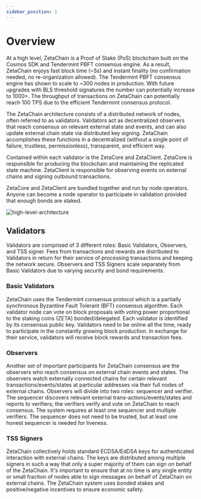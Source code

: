 ```yaml
---
sidebar_position: 1
---
```


# Overview

At a high level, ZetaChain is a Proof of Stake (PoS) blockchain built on the
Cosmos SDK and Tendermint PBFT consensus engine. As a result, ZetaChain enjoys
fast block time (~5s) and instant finality (no confirmation needed, no
re-organization allowed). The Tendermint PBFT consensus engine has shown to
scale to ~300 nodes in production. With future upgrades with BLS threshold
signatures the number can potentially increase to 1000+. The throughput of
transactions on ZetaChain can potentially reach 100 TPS due to the efficient
Tendermint consensus protocol.

The ZetaChain architecture consists of a distributed network of nodes, often
referred to as validators. Validators act as decentralized observers that reach
consensus on relevant external state and events, and can also update external
chain state via distributed key signing. ZetaChain accomplishes these functions
in a decentralized (without a single point of failure, trustless,
permissionless), transparent, and efficient way.

Contained within each validator is the ZetaCore and ZetaClient. ZetaCore is
responsible for producing the blockchain and maintaining the replicated state
machine. ZetaClient is responsible for observing events on external chains and
signing outbound transactions.

ZetaCore and ZetaClient are bundled together and run by node operators. Anyone
can become a node operator to participate in validation provided that enough
bonds are staked.

![high-level-architecture](/img/graphs/zetachain-architecture-overview-graph.svg)

## Validators

Validators are comprised of 3 different roles: Basic Validators, Observers, and
TSS signer. Fees from transactions and rewards are distributed to Validators in
return for their service of processing transactions and keeping the network
secure. Observers and TSS Signers scale separately from Basic Validators due to
varying security and bond requirements.

### Basic Validators

ZetaChain uses the Tendermint consensus protocol which is a partially
synchronous Byzantine Fault Tolerant (BFT) consensus algorithm. Each validator
node can vote on block proposals with voting power proportional to the staking
coins (ZETA) bonded/delegated. Each validator is identified by its consensus
public key. Validators need to be online all the time, ready to participate in
the constantly growing block production. In exchange for their service,
validators will receive block rewards and transaction fees.

### Observers

Another set of important participants for ZetaChain consensus are the observers
who reach consensus on external chain events and states. The observers watch
externally connected chains for certain relevant transactions/events/states at
particular addresses via their full nodes of external chains. Observers will
divide into two roles: sequencer and verifier. The sequencer discovers relevant
external trans-actions/events/states and reports to verifiers; the verifiers
verify and vote on ZetaChain to reach consensus. The system requires at least
one sequencer and multiple verifiers. The sequencer does not need to be trusted,
but at least one honest sequencer is needed for liveness.

### TSS Signers

ZetaChain collectively holds standard ECDSA/EdDSA keys for authenticated
interaction with external chains. The keys are distributed among multiple
signers in such a way that only a super majority of them can sign on behalf of
the ZetaChain. It's important to ensure that at no time is any single entity or
small fraction of nodes able to sign messages on behalf of ZetaChain on external
chains. The ZetaChain system uses bonded stakes and positive/negative incentives
to ensure economic safety.
